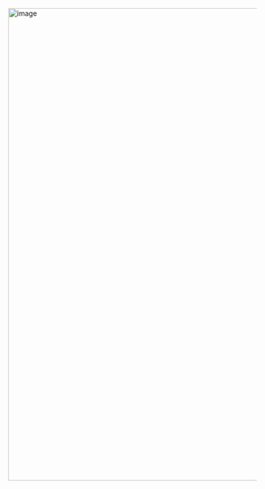 <img width="1727" height="957" alt="image" src="https://github.com/user-attachments/assets/ffbd33e4-a22b-444e-97ec-956a4e058361" />
